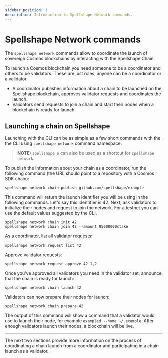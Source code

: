 ```yaml
---
sidebar_position: 1
description: Introduction to Spellshape Network commands.
---
```


# Spellshape Network commands

The `spellshape network` commands allow to coordinate the launch of sovereign Cosmos blockchains by interacting with the Spellshape Chain.

To launch a Cosmos blockchain you need someone to be a coordinator and others to be validators. These are just roles, anyone can be a coordinator or a validator.

- A coordinator publishes information about a chain to be launched on the Spellshape blockchain, approves validator requests and coordinates the launch.
- Validators send requests to join a chain and start their nodes when a blockchain is ready for launch.

## Launching a chain on Spellshape

Launching with the CLI can be as simple as a few short commands with the the CLI using `spellshape network` command namespace.

> **NOTE:** `spellshape n` can also be used as a shortcut for `spellshape network`.

To publish the information about your chain as a coordinator, run the following command (the URL should point to a repository with a Cosmos SDK chain):

```
spellshape network chain publish github.com/spellshape/example
```

This command will return the launch identifier you will be using in the following
commands. Let's say this identifier is 42.
Next, ask validators to initialize their nodes and request to join the network. 
For a testnet you can use the default values suggested by the
CLI.

```
spellshape network chain init 42
spellshape network chain join 42 --amount 95000000stake
```

As a coordinator, list all validator requests:

```
spellshape network request list 42
```

Approve validator requests:

```
spellshape network request approve 42 1,2
```

Once you've approved all validators you need in the validator set, announce that
the chain is ready for launch:

```
spellshape network chain launch 42
```

Validators can now prepare their nodes for launch:

```
spellshape network chain prepare 42
```

The output of this command will show a command that a validator would use to
launch their node, for example `exampled --home ~/.example`. After enough
validators launch their nodes, a blockchain will be live.

---

The next two sections provide more information on the process of coordinating a chain launch from a coordinator and participating in a chain launch as a validator.
